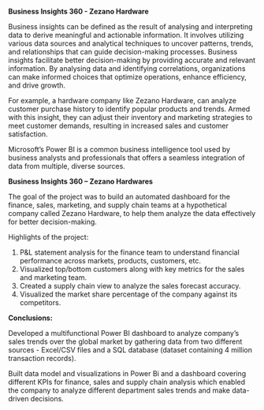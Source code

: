 **Business Insights 360 - Zezano Hardware**

Business insights can be defined as the result of analysing and interpreting data to derive meaningful and actionable information. It involves utilizing various data sources and analytical techniques to uncover patterns, trends, and relationships that can guide decision-making processes. Business insights facilitate better decision-making by providing accurate and relevant information. By analysing data and identifying correlations, organizations can make informed choices that optimize operations, enhance efficiency, and drive growth.

For example, a hardware company like Zezano Hardware, can analyze customer purchase history to identify popular products and trends. Armed with this insight, they can adjust their inventory and marketing strategies to meet customer demands, resulting in increased sales and customer satisfaction.

Microsoft’s Power BI is a common business intelligence tool used by business analysts and professionals that offers a seamless integration of data from multiple, diverse sources.

**Business Insights 360 – Zezano Hardwares**

The goal of the project was to build an automated dashboard for the finance, sales, marketing, and supply chain teams at a hypothetical company called Zezano Hardware, to help them analyze the data effectively for better decision-making.

Highlights of the project:

1) P&L statement analysis for the finance team to understand financial performance across markets, products, customers, etc.
2) Visualized top/bottom customers along with key metrics for the sales and marketing team.
3) Created a supply chain view to analyze the sales forecast accuracy.
4) Visualized the market share percentage of the company against its competitors.

**Conclusions:**

Developed a multifunctional Power BI dashboard to analyze company’s sales trends over the global market by gathering data from two different sources - Excel/CSV files and a SQL database (dataset containing 4 million transaction records).

Built data model and visualizations in Power Bi and a dashboard covering different KPIs for finance, sales and supply chain analysis which enabled the company to analyze different department sales trends and make data-driven decisions. 
